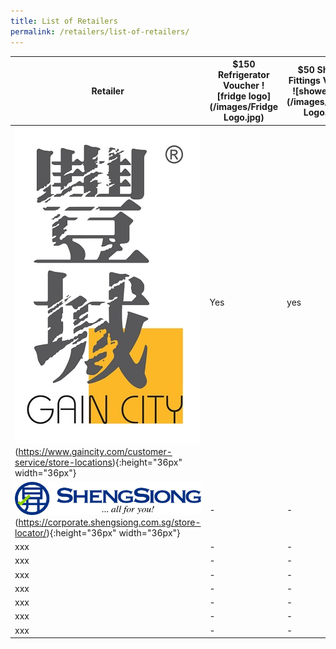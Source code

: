 ```yaml
---
title: List of Retailers
permalink: /retailers/list-of-retailers/
---
```


|Retailer| $150 Refrigerator Voucher ![fridge logo](/images/Fridge Logo.jpg)  | $50 Shower Fittings Voucher ![shower logo](/images/Shower Logo.jpg) | $25 LED Voucher ![LED logo](/images/LED Logo.jpg)
|--|--|--|--|
| ![Gaincity](/images/Gaincity.jpg)(https://www.gaincity.com/customer-service/store-locations){:height="36px" width="36px"} | Yes |yes|yes
| ![shengsiong](/images/Shengsiong.JPG)(https://corporate.shengsiong.com.sg/store-locator/){:height="36px" width="36px"} |-|-|yes|
|xxx|-|-|-
|xxx|-|-|-
|xxx|-|-|-
|xxx|-|-|-
|xxx|-|-|-
|xxx|-|-|-
|xxx|-|-|-
